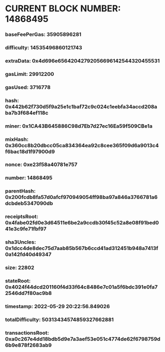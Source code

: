 # CURRENT BLOCK NUMBER: 14868495

### baseFeePerGas: 35905896281
### difficulty: 14535496860121743
### extraData: 0x4d696e65642042792056696142544320455531
### gasLimit: 29912200
### gasUsed: 3716778
### hash: 0x442b62f730d5f9a25e1c1baf72c9c024c1eebfa34accd208aba7b3f684ef118c
### miner: 0x1CA43B645886C98d7Eb7d27ec16Ea59f509CBe1a
### mixHash: 0x360cc8b20dbcc05ca834364ea92c8cee365f09d6a9013c4f6bac18d1f97900d9
### nonce: 0xe23f58a40781e757
### number: 14868495
### parentHash: 0x200fcdb8fa57d0afcf970949054ff98ba97a846a3766781a6dcbdeb5347090db
### receiptsRoot: 0x4fabe02fd0e3d64511e6be2a9ccdb30f45c52a8e08f91bed041e3c9fe71fbf97
### sha3Uncles: 0x1dcc4de8dec75d7aab85b567b6ccd41ad312451b948a7413f0a142fd40d49347
### size: 22802
### stateRoot: 0x4024f44dcd201160f4d33f64c8486e7c01a5f6bdc391e0fa72546dd7f80ac9b8
### timestamp: 2022-05-29 20:22:56.849026
### totalDifficulty: 50313434574859327662881
### transactionsRoot: 0xa0c267e4dd18bdb5d9e7a3aef53e051c4774de62f6798759d6b9e878f2683ab9
